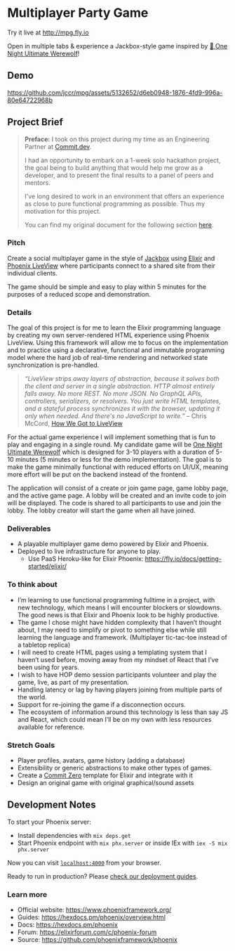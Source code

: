 # Multiplayer Party Game

Try it live at http://mpg.fly.io  

Open in multiple tabs & experience a Jackbox-style game inspired by [🐺 One Night Ultimate Werewolf](https://boardgamegeek.com/boardgame/147949/one-night-ultimate-werewolf)!

## Demo

https://github.com/jccr/mpg/assets/5132652/d6eb0948-1876-4fd9-996a-80e64722968b

## Project Brief
> **Preface:** I took on this project during my time as an Engineering Partner at [Commit.dev](https://commit.dev/for-developers/).
> 
> I had an opportunity to embark on a 1-week solo hackathon project, the goal being to build anything that would help me grow as a developer, and to present the final results to a panel of peers and mentors.
>
> I've long desired to work in an environment that offers an experience as close to pure functional programming as possible. Thus my motivation for this project.
>
> You can find my original document for the following section [here](https://docs.google.com/document/d/1E0oKTJPyJD0mtTJk2UiyeR4K8kukih0GgAw-jmVewv4/edit?usp=sharing).

### Pitch
Create a social multiplayer game in the style of [Jackbox](https://www.jackboxgames.com/how-to-play/) using [Elixir](https://elixir-lang.org/) and [Phoenix LiveView](https://hexdocs.pm/phoenix_live_view/Phoenix.LiveView.html) where participants connect to a shared site from their individual clients.

The game should be simple and easy to play within 5 minutes for the purposes of a reduced scope and demonstration.

### Details

The goal of this project is for me to learn the Elixir programming language by creating my own  server-rendered HTML experience using Phoenix LiveView. Using this framework will allow me to focus on the implementation and to practice using a declarative, functional and immutable programming model where the hard job of real-time rendering and networked state synchronization is pre-handled.

> _“LiveView strips away layers of abstraction, because it solves both the client and server in a single abstraction. HTTP almost entirely falls away. No more REST. No more JSON. No GraphQL APIs, controllers, serializers, or resolvers. You just write HTML templates, and a stateful process synchronizes it with the browser, updating it only when needed. And there's no JavaScript to write.”_ – Chris McCord, [How We Got to LiveView](https://fly.io/blog/how-we-got-to-liveview/)

For the actual game experience I will implement something that is fun to play and engaging in a single round. My candidate game will be [One Night Ultimate Werewolf](https://boardgamegeek.com/boardgame/147949/one-night-ultimate-werewolf) which is designed for 3-10 players with a duration of 5-10 minutes (5 minutes or less for the demo implementation). The goal is to make the game minimally functional with reduced efforts on UI/UX, meaning more effort will be put on the backend instead of the frontend.

The application will consist of a create or join game page, game lobby page, and the active game page. A lobby will be created and an invite code to join will be displayed. The code is shared to all participants to use and join the lobby. The lobby creator will start the game when all have joined. 

### Deliverables
- A playable multiplayer game demo powered by Elixir and Phoenix.
- Deployed to live infrastructure for anyone to play.
    - Use PaaS Heroku-like for Elixir Phoenix: https://fly.io/docs/getting-started/elixir/

### To think about
- I’m learning to use functional programming fulltime in a project, with new technology, which means I will encounter blockers or slowdowns. The good news is that Elixir and Phoenix look to be highly productive.
- The game I chose might have hidden complexity that I haven’t thought about, I may need to simplify or pivot to something else while still learning the language and framework. (Multiplayer tic-tac-toe instead of a tabletop replica)
- I will need to create HTML pages using a templating system that I haven’t used before, moving away from my mindset of React that I’ve been using for years.
- I wish to have HOP demo session participants volunteer and play the game, live, as part of my presentation.
- Handling latency or lag by having players joining from multiple parts of the world. 
- Support for re-joining the game if a disconnection occurs.
- The ecosystem of information around this technology is less than say JS and React, which could mean I’ll be on my own with less resources available for reference.

### Stretch Goals
- Player profiles, avatars, game history (adding a database)
- Extensibility or generic abstractions to make other types of games.
- Create a [Commit Zero](https://github.com/commitdev/zero) template for Elixir and integrate with it
- Design an original game with original graphical/sound assets

## Development Notes

To start your Phoenix server:

  * Install dependencies with `mix deps.get`
  * Start Phoenix endpoint with `mix phx.server` or inside IEx with `iex -S mix phx.server`

Now you can visit [`localhost:4000`](http://localhost:4000) from your browser.

Ready to run in production? Please [check our deployment guides](https://hexdocs.pm/phoenix/deployment.html).

### Learn more

  * Official website: https://www.phoenixframework.org/
  * Guides: https://hexdocs.pm/phoenix/overview.html
  * Docs: https://hexdocs.pm/phoenix
  * Forum: https://elixirforum.com/c/phoenix-forum
  * Source: https://github.com/phoenixframework/phoenix
